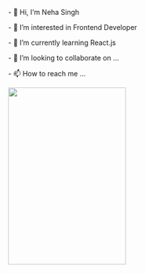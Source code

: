 
<section>
  <div class="container">
    <div class="row">
      <div class="col-md-6">
        <p>- 👋 Hi, I’m Neha Singh </p>
        <p> - 👀 I’m interested in Frontend Developer</p>
        <p>- 🌱 I’m currently learning React.js</p>
        <p> - 💞️ I’m looking to collaborate on ...</p>
        <p> - 📫 How to reach me ...</p>     
      </div>
      <div class="col-md-6">
        <img width="240" height="360" src="https://camo.githubusercontent.com/97dace0413a314c53f364c50fedf0ae52966885822041ef2848398583e64a471/68747470733a2f2f64656d6f322e77706f70616c2e636f6d2f67616d69636f2f77702d636f6e74656e742f75706c6f6164732f323032332f31322f68315f696d672d332e706e67" alt="" data-canonical-src="https://demo2.wpopal.com/gamico/wp-content/uploads/2023/12/h1_img-3.png" style="max-width: 100%;">
      </div>
    </div>
  </div>
</section>

<!---
jagritisingh3456/jagritisingh3456 is a ✨ special ✨ repository because its `README.md` (this file) appears on your GitHub profile.
You can click the Preview link to take a look at your changes.
--->
